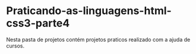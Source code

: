 # Praticando-as-linguagens-html-css3-parte4
 Nesta pasta de projetos contém projetos praticos realizado com a ajuda de cursos.
